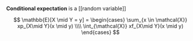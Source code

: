 **Conditional expectation** is a [[random variable]]

$$
\mathbb{E}[X \mid Y = y] = \begin{cases} \sum_{x \in \mathcal{X}} xp_{X\mid Y}(x \mid y) \\\\ \int_{\mathcal{X}} xf_{X\mid Y}(x \mid y) \end{cases}
$$